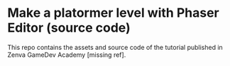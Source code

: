 # Make a platormer level with Phaser Editor (source code)

This repo contains the assets and source code of the tutorial published in Zenva GameDev Academy [missing ref].



